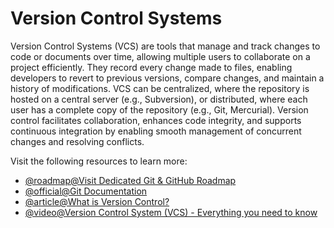 # Version Control Systems

Version Control Systems (VCS) are tools that manage and track changes to code or documents over time, allowing multiple users to collaborate on a project efficiently. They record every change made to files, enabling developers to revert to previous versions, compare changes, and maintain a history of modifications. VCS can be centralized, where the repository is hosted on a central server (e.g., Subversion), or distributed, where each user has a complete copy of the repository (e.g., Git, Mercurial). Version control facilitates collaboration, enhances code integrity, and supports continuous integration by enabling smooth management of concurrent changes and resolving conflicts.

Visit the following resources to learn more:

- [@roadmap@Visit Dedicated Git & GitHub Roadmap](https://roadmap.sh/git-github)
- [@official@Git Documentation](https://git-scm.com/doc)
- [@article@What is Version Control?](https://www.atlassian.com/git/tutorials/what-is-version-control)
- [@video@Version Control System (VCS) - Everything you need to know](https://www.youtube.com/watch?v=SVkuliabq4g)
